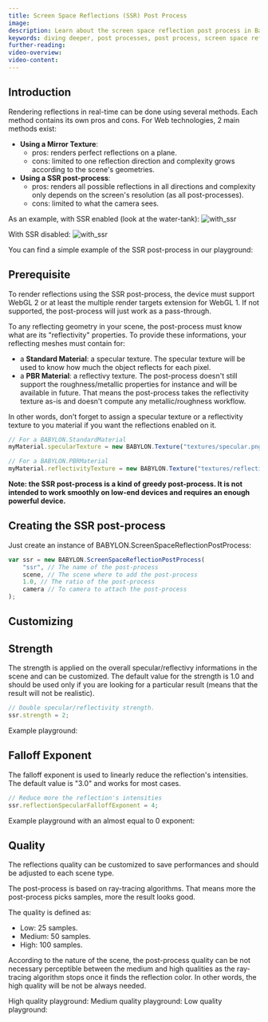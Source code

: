 ```yaml
---
title: Screen Space Reflections (SSR) Post Process
image: 
description: Learn about the screen space reflection post process in Babylon.js.
keywords: diving deeper, post processes, post process, screen space reflection, reflection, SSR
further-reading:
video-overview:
video-content:
---
```


## Introduction
Rendering reflections in real-time can be done using several methods. Each method contains its own pros and cons. For Web technologies, 2 main methods exist:
* **Using a Mirror Texture**:
    * pros: renders perfect reflections on a plane.
    * cons: limited to one reflection direction and complexity grows according to the scene's geometries.
* **Using a SSR post-process**:
    * pros: renders all possible reflections in all directions and complexity only depends on the screen's resolution (as all post-processes).
    * cons: limited to what the camera sees.

As an example, with SSR enabled (look at the water-tank):
![with_ssr](/img/how_to/screenSpaceReflectionsPostProcess/with_ssr.png)

With SSR disabled:
![with_ssr](/img/how_to/screenSpaceReflectionsPostProcess/without_ssr.png)

You can find a simple example of the SSR post-process in our playground: <Playground id="#PIZ1GK" title="SSR Post Process Example" description="Simple example of the screen space reflection Post Process."/>

## Prerequisite
To render reflections using the SSR post-process, the device must support WebGL 2 or at least the multiple render targets extension for WebGL 1. If not supported, the post-process will just work as a pass-through.

To any reflecting geometry in your scene, the post-process must know what are its "reflectivity" properties. To provide these informations, your reflecting meshes must contain for:
* a **Standard Material**: a specular texture. The specular texture will be used to know how much the object reflects for each pixel.
* a **PBR Material**: a reflectivy texture. The post-process doesn't still support the roughness/metallic properties for instance and will be available in future. That means the post-process takes the reflectivity texture as-is and doesn't compute any metallic/roughness workflow.

In other words, don't forget to assign a specular texture or a reflectivity texture to you material if you want the reflections enabled on it.

```javascript
// For a BABYLON.StandardMaterial
myMaterial.specularTexture = new BABYLON.Texture("textures/specular.png", scene);
```

```javascript
// For a BABYLON.PBRMaterial
myMaterial.reflectivityTexture = new BABYLON.Texture("textures/reflectivity.png", scene);
```

**Note: the SSR post-process is a kind of greedy post-process. It is not intended to work smoothly on low-end devices and requires an enough powerful device.**

## Creating the SSR post-process
Just create an instance of BABYLON.ScreenSpaceReflectionPostProcess:
```javascript
var ssr = new BABYLON.ScreenSpaceReflectionPostProcess(
    "ssr", // The name of the post-process
    scene, // The scene where to add the post-process
    1.0, // The ratio of the post-process
    camera // To camera to attach the post-process
); 
```

## Customizing

## Strength
The strength is applied on the overall specular/reflectivy informations in the scene and can be customized. The default value for the strength is 1.0 and should be used only if you are looking for a particular result (means that the result will not be realistic).

```javascript
// Double specular/reflectivity strength.
ssr.strength = 2;
```

Example playground: <Playground id="#PIZ1GK#3" title="SSR Reflective Strength Example" description="Simple example of the reflective strength of the screen space reflection post process."/>

## Falloff Exponent
The falloff exponent is used to linearly reduce the reflection's intensities. The default value is "3.0" and works for most cases.

```javascript
// Reduce more the reflection's intensities
ssr.reflectionSpecularFalloffExponent = 4;
```

Example playground with an almost equal to 0 exponent: <Playground id="#PIZ1GK#2" title="SSR Falloff Example" description="Simple example falloff in the screen space reflection post process."/>

## Quality
The reflections quality can be customized to save performances and should be adjusted to each scene type. 

The post-process is based on ray-tracing algorithms. That means more the post-process picks samples, more the result looks good.

The quality is defined as:
* Low: 25 samples.
* Medium: 50 samples.
* High: 100 samples.

According to the nature of the scene, the post-process quality can be not necessary perceptible between the medium and high qualities as the ray-tracing algorithm stops once it finds the reflection color. In other words, the high quality will be not be always needed.

High quality playground: <Playground id="#PIZ1GK#7" title="High Quality SSR Example" description="Example of high quality screen space reflections."/>
Medium quality playground: <Playground id="#PIZ1GK#5" title="Medium Quality SSR Example" description="Example of medium quality screen space reflections."/>
Low quality playground: <Playground id="#PIZ1GK#6" title="Low Quality SSR Example" description="Example of low quality screen space reflections."/>